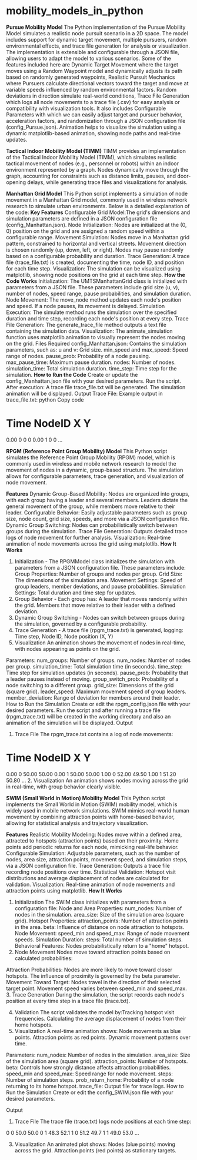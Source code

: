 # mobility_models_in_python
**Pursue Mobility Model**
The Python implementation of the Pursue Mobility Model simulates a realistic node pursuit scenario in a 2D space. The model includes support for dynamic target movement, multiple pursuers, random environmental effects, and trace file generation for analysis or visualization. The implementation is extensible and configurable through a JSON file, allowing users to adapt the model to various scenarios. Some of the features included here are Dynamic Target Movement where the target moves using a Random Waypoint model and dynamically adjusts its path based on randomly generated waypoints, Realistic Pursuit Mechanics where Pursuers calculate directional vectors toward the target and move at variable speeds influenced by random environmental factors. Random deviations in direction simulate real-world conditions, Trace File Generation which logs all node movements to a trace file (.csv) for easy analysis or compatibility with visualization tools. It also includes Configurable Parameters with which we can  easily adjust target and pursuer behavior, acceleration factors, and randomization through a JSON configuration file (config_Pursue.json). Animation helps to visualize the simulation using a dynamic matplotlib-based animation, showing node paths and real-time updates.

**Tactical Indoor Mobility Model (TIMM)**
TIMM provides an implementation of the Tactical Indoor Mobility Model (TIMM), which simulates realistic tactical movement of nodes (e.g., personnel or robots) within an indoor environment represented by a graph. Nodes dynamically move through the graph, accounting for constraints such as distance limits, pauses, and door-opening delays, while generating trace files and visualizations for analysis.

**Manhattan Grid Model**
This Python script implements a simulation of node movement in a Manhattan Grid model, commonly used in wireless network research to simulate urban environments. Below is a detailed explanation of the code:
**Key Features**
Configurable Grid Model:The grid's dimensions and simulation parameters are defined in a JSON configuration file (config_Manhattan.json).
Node Initialization: Nodes are initialized at the (0, 0) position on the grid and are assigned a random speed within a configurable range.
Movement Simulation: Nodes move in a Manhattan grid pattern, constrained to horizontal and vertical streets. Movement direction is chosen randomly (up, down, left, or right). Nodes may pause randomly based on a configurable probability and duration.
Trace Generation: A trace file (trace_file.txt) is created, documenting the time, node ID, and position for each time step.
Visualization: The simulation can be visualized using matplotlib, showing node positions on the grid at each time step.
**How the Code Works**
Initialization: The UMTSManhattanGrid class is initialized with parameters from a JSON file. These parameters include grid size (u, v), number of nodes, speed range, pause probabilities, and simulation duration.
Node Movement: The move_node method updates each node's position and speed. If a node pauses, its movement is delayed.
Simulation Execution: The simulate method runs the simulation over the specified duration and time step, recording each node's position at every step.
Trace File Generation: The generate_trace_file method outputs a text file containing the simulation data.
Visualization: The animate_simulation function uses matplotlib.animation to visually represent the nodes moving on the grid.
Files Required config_Manhattan.json: Contains the simulation parameters, such as: u and v: Grid size. min_speed and max_speed: Speed range of nodes. pause_prob: Probability of a node pausing. max_pause_time: Maximum pause duration. nodes: Number of nodes. simulation_time: Total simulation duration. time_step: Time step for the simulation.
**How to Run the Code**
Create or update the config_Manhattan.json file with your desired parameters. Run the script. After execution: A trace file trace_file.txt will be generated.
The simulation animation will be displayed.
Output
Trace File:
Example output in trace_file.txt:
python
Copy code
# Time NodeID X Y
0.00 0 0 0
0.00 1 0 0
...


**RPGM (Reference Point Group Mobility) Model**
This Python script simulates the Reference Point Group Mobility (RPGM) model, which is commonly used in wireless and mobile network research to model the movement of nodes in a dynamic, group-based structure. The simulation allows for configurable parameters, trace generation, and visualization of node movement.

**Features**
Dynamic Group-Based Mobility: Nodes are organized into groups, with each group having a leader and several members. Leaders dictate the general movement of the group, while members move relative to their leader.
Configurable Behavior: Easily adjustable parameters such as group size, node count, grid size, speeds, and more via a JSON configuration file.
Dynamic Group Switching: Nodes can probabilistically switch between groups during the simulation.
Trace File Generation: Outputs detailed trace logs of node movement for further analysis.
Visualization: Real-time animation of node movements across the grid using matplotlib.
**How It Works**
1. Initialization - The RPGMModel class initializes the simulation with parameters from a JSON configuration file. These parameters include:
Group Properties: Number of groups and nodes per group.
Grid Size: The dimensions of the simulation area.
Movement Settings: Speed of group leaders, member deviations, and pause probabilities.
Simulation Settings: Total duration and time step for updates.
2. Group Behavior - Each group has: A leader that moves randomly within the grid. Members that move relative to their leader with a defined deviation.
3. Dynamic Group Switching - Nodes can switch between groups during the simulation, governed by a configurable probability.
4. Trace Generation - A trace file (rpgm_trace.txt) is generated, logging: Time step, Node ID, Node position (X, Y)
5. Visualization
An animation shows the movement of nodes in real-time, with nodes appearing as points on the grid.

Parameters:
num_groups: Number of groups.
num_nodes: Number of nodes per group.
simulation_time: Total simulation time (in seconds).
time_step: Time step for simulation updates (in seconds).
pause_prob: Probability that a leader pauses instead of moving.
group_switch_prob: Probability of a node switching to a different group.
grid_size: Dimensions of the grid (square grid).
leader_speed: Maximum movement speed of group leaders.
member_deviation: Range of deviation for members around their leader.
How to Run the Simulation
Create or edit the rpgm_config.json file with your desired parameters.
Run the script and after running a trace file (rpgm_trace.txt) will be created in the working directory and also an animation of the simulation will be displayed.
Output
1. Trace File
The rpgm_trace.txt contains a log of node movements:

# Time NodeID X Y
0.00 0 50.00 50.00
0.00 1 50.00 50.00
1.00 0 52.00 49.50
1.00 1 51.20 50.80
...
2. Visualization
An animation shows nodes moving across the grid in real-time, with group behavior clearly visible.


**SWIM (Small World in Motion) Mobility Model**
This Python script implements the Small World in Motion (SWIM) mobility model, which is widely used in mobile network simulations. SWIM mimics real-world human movement by combining attraction points with home-based behavior, allowing for statistical analysis and trajectory visualization.

**Features**
Realistic Mobility Modeling: Nodes move within a defined area, attracted to hotspots (attraction points) based on their proximity. Home points add periodic returns for each node, mimicking real-life behavior.
Configurable Simulation: Adjustable parameters, such as the number of nodes, area size, attraction points, movement speed, and simulation steps, via a JSON configuration file.
Trace Generation: Outputs a trace file recording node positions over time.
Statistical Validation: Hotspot visit distributions and average displacement of nodes are calculated for validation.
Visualization: Real-time animation of node movements and attraction points using matplotlib.
**How It Works**
1. Initialization
The SWIM class initializes with parameters from a configuration file: 
Node and Area Properties: 
num_nodes: Number of nodes in the simulation.
area_size: Size of the simulation area (square grid).
Hotspot Properties:
attraction_points: Number of attraction points in the area.
beta: Influence of distance on node attraction to hotspots.
Node Movement:
speed_min and speed_max: Range of node movement speeds.
Simulation Duration:
steps: Total number of simulation steps.
Behavioral Features:
Nodes probabilistically return to a "home" hotspot.
2. Node Movement
Nodes move toward attraction points based on calculated probabilities:

Attraction Probabilities:
Nodes are more likely to move toward closer hotspots. The influence of proximity is governed by the beta parameter.
Movement Toward Target:
Nodes travel in the direction of their selected target point. Movement speed varies between speed_min and speed_max.
3. Trace Generation
During the simulation, the script records each node's position at every time step in a trace file (trace.txt).

4. Validation
The script validates the model by:Tracking hotspot visit frequencies. Calculating the average displacement of nodes from their home hotspots.
5. Visualization
A real-time animation shows: Node movements as blue points. Attraction points as red points. Dynamic movement patterns over time.


Parameters:
num_nodes: Number of nodes in the simulation.
area_size: Size of the simulation area (square grid).
attraction_points: Number of hotspots.
beta: Controls how strongly distance affects attraction probabilities.
speed_min and speed_max: Speed range for node movement.
steps: Number of simulation steps.
prob_return_home: Probability of a node returning to its home hotspot.
trace_file: Output file for trace logs.
How to Run the Simulation
Create or edit the config_SWIM.json file with your desired parameters.

Output
1. Trace File
The trace file (trace.txt) logs node positions at each time step:

0   0   50.0   50.0
0   1   48.3   52.1
1   0   51.2   49.7
1   1   49.0   53.0
...

3. Visualization
An animated plot shows: Nodes (blue points) moving across the grid. Attraction points (red points) as stationary targets.

